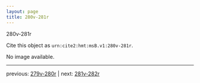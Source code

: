 ```yaml
---
layout: page
title: 280v-281r
---
```


280v-281r

Cite this object as `urn:cite2:hmt:msB.v1:280v-281r`.

No image available. 



---

previous: [279v-280r](../279v-280r/) | next: [281v-282r](../281v-282r/)